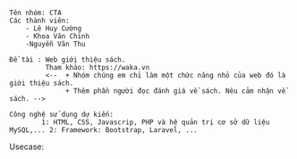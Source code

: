 ﻿
	Tên nhóm: CTA 
	Các thành viên:
		- Lê Huy Cường
		- Khoa Văn Chinh
		-Nguyễn Văn Thu

	Đề tài : Web giới thiệu sách.
			 Tham khảo: https://waka.vn 
			 <--  + Nhóm chúng em chỉ làm một chức năng nhỏ của web đó là giới thiệu sách.
			 	  + Thêm phần người đọc đánh giá về sách. Nêu cảm nhận về sách. -->

	Công nghệ sử dụng dự kiến: 
    	 	1: HTML, CSS, Javascrip, PHP và hệ quản trị cơ sở dữ liệu MySQL,... 2: Framework: Bootstrap, Laravel, ...

Usecase:

